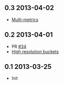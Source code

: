 ## 0.3 2013-04-02

* [Multi-metrics](https://github.com/ryandotsmith/l2met#multi-metrics)

## 0.2 2013-04-01

* PR [#34](https://github.com/ryandotsmith/l2met/pull/34)
* [High resolution buckets](https://github.com/ryandotsmith/l2met#high-resolution-buckets)

## 0.1 2013-03-25

* Init
